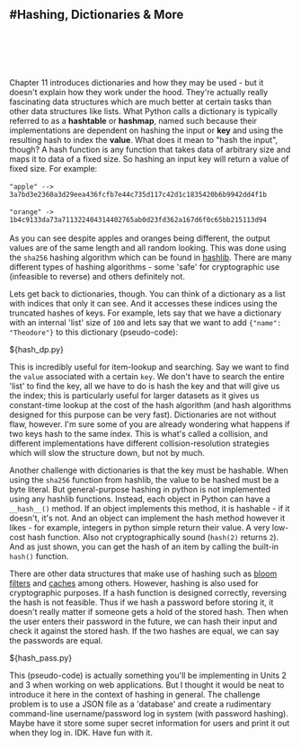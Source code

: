 #Hashing, Dictionaries & More
---
<br>
<br>
<br>
<br>

Chapter 11 introduces dictionaries and how they may be used - but it doesn't explain how they work under the hood. They're actually really fascinating data structures which are much better at certain tasks than other data structures like lists. What Python calls a dictionary is typically referred to as a **hashtable** or **hashmap**, named such because their implementations are dependent on hashing the input or **key** and using the resulting hash to index the **value**. What does it mean to "hash the input", though? A hash function is any function that takes data of arbitrary size and maps it to data of a fixed size. So hashing an input key will return a value of fixed size. For example:
<br><br>
`"apple" --> 3a7bd3e2360a3d29eea436fcfb7e44c735d117c42d1c1835420b6b9942dd4f1b`
<br><br>
`"orange" -> 1b4c9133da73a711322404314402765ab0d23fd362a167d6f0c65bb215113d94`
<br><br>
As you can see despite apples and oranges being different, the output values are of the same length and all random looking. This was done using the `sha256` hashing algorithm which can be found in [hashlib](https://docs.python.org/3/library/hashlib.html). There are many different types of hashing algorithms - some 'safe' for cryptographic use (infeasible to reverse) and others definitely not.

Lets get back to dictionaries, though. You can think of a dictionary as a list with indices that only it can see. And it accesses these indices using the truncated hashes of keys. For example, lets say that we have a dictionary with an internal 'list' size of `100` and lets say that we want to add `{"name": "Theodore"}` to this dictionary (pseudo-code):

${hash_dp.py}

This is incredibly useful for item-lookup and searching. Say we want to find the `value` associated with a certain `key`. We don't have to search the entire 'list' to find the key, all we have to do is hash the key and that will give us the index; this is particularly useful for larger datasets as it gives us constant-time lookup at the cost of the hash algorithm (and hash algorithms designed for this purpose can be very fast). Dictionaries are not without flaw, however. I'm sure some of you are already wondering what happens if two keys hash to the same index. This is what's called a collision, and different implementations have different collision-resolution strategies which will slow the structure down, but not by much.

Another challenge with dictionaries is that the key must be hashable. When using the `sha256` function from hashlib, the value to be hashed must be a byte literal. But general-purpose hashing in python is not implemented using any hashlib functions. Instead, each object in Python can have a `__hash__()` method. If an object implements this method, it is hashable - if it doesn't, it's not. And an object can implement the hash method however it likes - for example, integers in python simple return their value. A very low-cost hash function. Also not cryptographically sound (`hash(2)` returns `2`). And as just shown, you can get the hash of an item by calling the built-in `hash()` function.

There are other data structures that make use of hashing such as [bloom filters](https://en.wikipedia.org/wiki/Bloom_filter) and [caches](https://en.wikipedia.org/wiki/Cache_(computing)) among others. However, hashing is also used for cryptographic purposes. If a hash function is designed correctly, reversing the hash is not feasible. Thus if we hash a password before storing it, it doesn't really matter if someone gets a hold of the stored hash. Then when the user enters their password in the future, we can hash their input and check it against the stored hash. If the two hashes are equal, we can say the passwords are equal.

${hash_pass.py}

This (pseudo-code) is actually something you'll be implementing in Units 2 and 3 when working on web applications. But I thought it would be neat to introduce it here in the context of hashing in general. The challenge problem is to use a JSON file as a 'database' and create a rudimentary command-line username/password log in system (with password hashing). Maybe have it store some super secret information for users and print it out when they log in. IDK. Have fun with it.

<div class='footer'></div>